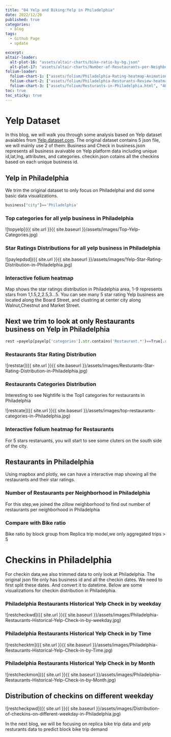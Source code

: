 ```yaml
---
title: "04 Yelp and Biking:Yelp in Philadelphia"
date: 2022/12/20
published: true
categories:
  - blog
tags:
  - Github Page
  - update

excerpt:
altair-loader:
  alt-plot-16: "assets/altair-charts/bike-ratio-by-bg.json"
  alt-plot-17: "assets/altair-charts/Number-of-Resutaurants-per-Neighborhood.json"
folium-loader:
  folium-chart-1: ["assets/folium/Philadelphia-Rating-heatmap-Animation.html", "400"] 
  folium-chart-2: ["assets/folium/Philadelphia-Resturants-Review-heatmap-Animation.html", "400"]
  folium-chart-3: ["assets/folium/Resturants-in-Philadelphia.html", "400"]
toc: true
toc_sticky: true
---
```


# Yelp Dataset

In this blog, we will walk you through some analysis based on Yelp dataset avaiables from [Yelp.dataset.com](https://www.yelp.com/dataset/documentation/main).
The original dataset contains 5 json file, we will mainly use 2 of them: Business and Check in 
business.json represents all business avaivable on Yelp platform data including unique id,lat,lng, attributes, and categories.
checkin.json cotains all the checkins based on each unique business id.

## Yelp in Philadelphia

We trim the original dataset to only focus on Philadelphai and did some basic data visualizations.

```python
business["city"]=='Philadelphia'
```
### Top categories for all yelp business in Philadelphia

![topyelp]({{ site.url }}{{ site.baseurl }}/assets/images/Top-Yelp-Categories.jpg)

### Star Ratings Distributions for all yelp business in Philadelphia

![paylepdsd]({{ site.url }}{{ site.baseurl }}/assets/images/Yelp-Star-Rating-Distribution-in-Philadelphia.jpg)

### Interactive folium heatmap 

Map shows the star ratings distribution in Philadelphia area, 1-9 represents stars from 1,1.5,2,2.5,3...5. You can see many 5 star rating Yelp business are located along the Board Street, and clustring at center city along Walnut,Chestnut and Market Street.

<div id="folium-chart-1"></div>

## Next we trim to look at only Restaurants business on Yelp in Philadelphia

```python
rest =payelp[payelp['categories'].str.contains('Restaurant.*')==True].reset_index()
```
### Restaurants Star Rating Distribution

![reststar]({{ site.url }}{{ site.baseurl }}/assets/images/Resturants-Star-Rating-Distribution-in-Philadelphia.jpg)

### Restaurants Categories Distribution

Interesting to see Nightlife is the Top1 categories for restaurants in Philadelphia

![restcate]({{ site.url }}{{ site.baseurl }}/assets/images/top-restaurants-categories-in-Philadelphia.jpg)

### Interactive folium heatmap for Restaurants

For 5 stars restaruants, you will start to see some cluters on the south side of the city.

<div id="folium-chart-2"></div>

## Restaurants in Philadelphia 

Using mapbox and plotly, we can have a interactive map showing all the restaurants and their star ratings.

<div id="folium-chart-3"></div>

### Number of Restaurants per Neighborhood in Philadelphia

For this step,we joined the zillow neighborhood to find out number of restaurants per neighborhood in Philadelphia

<div id="alt-plot-17"></div>

### Compare with Bike ratio

Bike ratio by block group from Replica trip model,we only aggregated trips > 5

<div id="alt-plot-16"></div>

# Checkins in Philadelphia

For checkin data,we also trimmed data to only look at Philadelphia. The original json file only has business id and all the checkin dates. We need to first split these dates. And convert it to datetime. Below are some visualizations for checkin distribution in Philadelphia.

### Philadelphia Restaurants Historical Yelp Check in by weekday

![restcheckwd]({{ site.url }}{{ site.baseurl }}/assets/images/Philadelphia-Restaurants-Historical-Yelp-Check-in-by-weekday.jpg)

### Philadelphia Restaurants Historical Yelp Check in by Time

![restchecktm]({{ site.url }}{{ site.baseurl }}/assets/images/Philadelphia-Restaurants-Historical-Yelp-Check-in-by-Time.jpg)

### Philadelphia Restaurants Historical Yelp Check in by Month

![restcheckmon]({{ site.url }}{{ site.baseurl }}/assets/images/Philadelphia-Restaurants-Historical-Yelp-Check-in-by-Month.jpg)

## Distribution of checkins on different weekday

![restcheckpwd]({{ site.url }}{{ site.baseurl }}/assets/images/Distribution-of-checkins-on-different-weekday-in-Philadelphia.jpg)

In the next blog, we will be focusing on replica bike trip data and yelp resturants data to predict block bike trip demand


